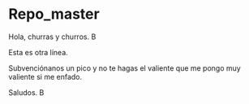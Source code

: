 # Repo_master


Hola, churras y churros. B

Esta es otra línea. 

Subvenciónanos un pico y no te hagas el valiente que me pongo muy valiente si me enfado.

Saludos. B
